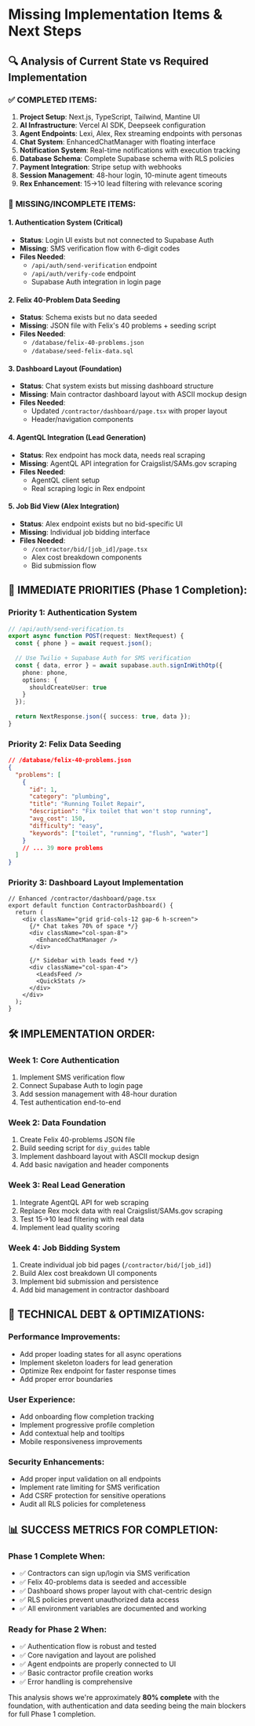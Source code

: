 # Missing Implementation Items & Next Steps

## 🔍 Analysis of Current State vs Required Implementation

### ✅ **COMPLETED ITEMS:**
1. **Project Setup**: Next.js, TypeScript, Tailwind, Mantine UI
2. **AI Infrastructure**: Vercel AI SDK, Deepseek configuration
3. **Agent Endpoints**: Lexi, Alex, Rex streaming endpoints with personas
4. **Chat System**: EnhancedChatManager with floating interface
5. **Notification System**: Real-time notifications with execution tracking
6. **Database Schema**: Complete Supabase schema with RLS policies
7. **Payment Integration**: Stripe setup with webhooks
8. **Session Management**: 48-hour login, 10-minute agent timeouts
9. **Rex Enhancement**: 15→10 lead filtering with relevance scoring

### 🔄 **MISSING/INCOMPLETE ITEMS:**

#### **1. Authentication System (Critical)**
- **Status**: Login UI exists but not connected to Supabase Auth
- **Missing**: SMS verification flow with 6-digit codes
- **Files Needed**: 
  - `/api/auth/send-verification` endpoint
  - `/api/auth/verify-code` endpoint
  - Supabase Auth integration in login page

#### **2. Felix 40-Problem Data Seeding**
- **Status**: Schema exists but no data seeded
- **Missing**: JSON file with Felix's 40 problems + seeding script
- **Files Needed**:
  - `/database/felix-40-problems.json`
  - `/database/seed-felix-data.sql`

#### **3. Dashboard Layout (Foundation)**
- **Status**: Chat system exists but missing dashboard structure
- **Missing**: Main contractor dashboard layout with ASCII mockup design
- **Files Needed**:
  - Updated `/contractor/dashboard/page.tsx` with proper layout
  - Header/navigation components

#### **4. AgentQL Integration (Lead Generation)**
- **Status**: Rex endpoint has mock data, needs real scraping
- **Missing**: AgentQL API integration for Craigslist/SAMs.gov scraping
- **Files Needed**:
  - AgentQL client setup
  - Real scraping logic in Rex endpoint

#### **5. Job Bid View (Alex Integration)**
- **Status**: Alex endpoint exists but no bid-specific UI
- **Missing**: Individual job bidding interface
- **Files Needed**:
  - `/contractor/bid/[job_id]/page.tsx`
  - Alex cost breakdown components
  - Bid submission flow

## 🎯 **IMMEDIATE PRIORITIES (Phase 1 Completion):**

### **Priority 1: Authentication System**
```typescript
// /api/auth/send-verification.ts
export async function POST(request: NextRequest) {
  const { phone } = await request.json();
  
  // Use Twilio + Supabase Auth for SMS verification
  const { data, error } = await supabase.auth.signInWithOtp({
    phone: phone,
    options: {
      shouldCreateUser: true
    }
  });
  
  return NextResponse.json({ success: true, data });
}
```

### **Priority 2: Felix Data Seeding**
```json
// /database/felix-40-problems.json
{
  "problems": [
    {
      "id": 1,
      "category": "plumbing",
      "title": "Running Toilet Repair",
      "description": "Fix toilet that won't stop running",
      "avg_cost": 150,
      "difficulty": "easy",
      "keywords": ["toilet", "running", "flush", "water"]
    }
    // ... 39 more problems
  ]
}
```

### **Priority 3: Dashboard Layout Implementation**
```tsx
// Enhanced /contractor/dashboard/page.tsx
export default function ContractorDashboard() {
  return (
    <div className="grid grid-cols-12 gap-6 h-screen">
      {/* Chat takes 70% of space */}
      <div className="col-span-8">
        <EnhancedChatManager />
      </div>
      
      {/* Sidebar with leads feed */}
      <div className="col-span-4">
        <LeadsFeed />
        <QuickStats />
      </div>
    </div>
  );
}
```

## 🛠️ **IMPLEMENTATION ORDER:**

### **Week 1: Core Authentication**
1. Implement SMS verification flow
2. Connect Supabase Auth to login page
3. Add session management with 48-hour duration
4. Test authentication end-to-end

### **Week 2: Data Foundation**
1. Create Felix 40-problems JSON file
2. Build seeding script for `diy_guides` table
3. Implement dashboard layout with ASCII mockup design
4. Add basic navigation and header components

### **Week 3: Real Lead Generation**
1. Integrate AgentQL API for web scraping
2. Replace Rex mock data with real Craigslist/SAMs.gov scraping
3. Test 15→10 lead filtering with real data
4. Implement lead quality scoring

### **Week 4: Job Bidding System**
1. Create individual job bid pages (`/contractor/bid/[job_id]`)
2. Build Alex cost breakdown UI components
3. Implement bid submission and persistence
4. Add bid management in contractor dashboard

## 🔧 **TECHNICAL DEBT & OPTIMIZATIONS:**

### **Performance Improvements:**
- Add proper loading states for all async operations
- Implement skeleton loaders for lead generation
- Optimize Rex endpoint for faster response times
- Add proper error boundaries

### **User Experience:**
- Add onboarding flow completion tracking
- Implement progressive profile completion
- Add contextual help and tooltips
- Mobile responsiveness improvements

### **Security Enhancements:**
- Add proper input validation on all endpoints
- Implement rate limiting for SMS verification
- Add CSRF protection for sensitive operations
- Audit all RLS policies for completeness

## 📊 **SUCCESS METRICS FOR COMPLETION:**

### **Phase 1 Complete When:**
- ✅ Contractors can sign up/login via SMS verification
- ✅ Felix 40-problems data is seeded and accessible
- ✅ Dashboard shows proper layout with chat-centric design
- ✅ RLS policies prevent unauthorized data access
- ✅ All environment variables are documented and working

### **Ready for Phase 2 When:**
- ✅ Authentication flow is robust and tested
- ✅ Core navigation and layout are polished
- ✅ Agent endpoints are properly connected to UI
- ✅ Basic contractor profile creation works
- ✅ Error handling is comprehensive

This analysis shows we're approximately **80% complete** with the foundation, with authentication and data seeding being the main blockers for full Phase 1 completion.
